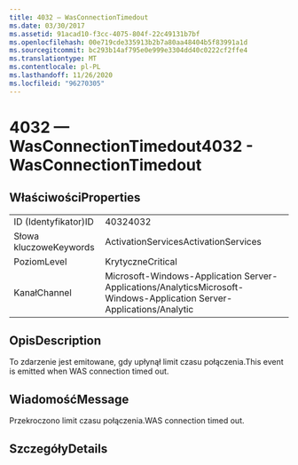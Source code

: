 ```yaml
---
title: 4032 — WasConnectionTimedout
ms.date: 03/30/2017
ms.assetid: 91acad10-f3cc-4075-804f-22c49131b7bf
ms.openlocfilehash: 00e719cde335913b2b7a80aa48404b5f83991a1d
ms.sourcegitcommit: bc293b14af795e0e999e3304dd40c0222cf2ffe4
ms.translationtype: MT
ms.contentlocale: pl-PL
ms.lasthandoff: 11/26/2020
ms.locfileid: "96270305"
---
```

# <a name="4032---wasconnectiontimedout"></a><span data-ttu-id="b6953-102">4032 — WasConnectionTimedout</span><span class="sxs-lookup"><span data-stu-id="b6953-102">4032 - WasConnectionTimedout</span></span>

## <a name="properties"></a><span data-ttu-id="b6953-103">Właściwości</span><span class="sxs-lookup"><span data-stu-id="b6953-103">Properties</span></span>  
  
|||  
|-|-|  
|<span data-ttu-id="b6953-104">ID (Identyfikator)</span><span class="sxs-lookup"><span data-stu-id="b6953-104">ID</span></span>|<span data-ttu-id="b6953-105">4032</span><span class="sxs-lookup"><span data-stu-id="b6953-105">4032</span></span>|  
|<span data-ttu-id="b6953-106">Słowa kluczowe</span><span class="sxs-lookup"><span data-stu-id="b6953-106">Keywords</span></span>|<span data-ttu-id="b6953-107">ActivationServices</span><span class="sxs-lookup"><span data-stu-id="b6953-107">ActivationServices</span></span>|  
|<span data-ttu-id="b6953-108">Poziom</span><span class="sxs-lookup"><span data-stu-id="b6953-108">Level</span></span>|<span data-ttu-id="b6953-109">Krytyczne</span><span class="sxs-lookup"><span data-stu-id="b6953-109">Critical</span></span>|  
|<span data-ttu-id="b6953-110">Kanał</span><span class="sxs-lookup"><span data-stu-id="b6953-110">Channel</span></span>|<span data-ttu-id="b6953-111">Microsoft-Windows-Application Server-Applications/Analytics</span><span class="sxs-lookup"><span data-stu-id="b6953-111">Microsoft-Windows-Application Server-Applications/Analytic</span></span>|  
  
## <a name="description"></a><span data-ttu-id="b6953-112">Opis</span><span class="sxs-lookup"><span data-stu-id="b6953-112">Description</span></span>  

 <span data-ttu-id="b6953-113">To zdarzenie jest emitowane, gdy upłynął limit czasu połączenia.</span><span class="sxs-lookup"><span data-stu-id="b6953-113">This event is emitted when WAS connection timed out.</span></span>  
  
## <a name="message"></a><span data-ttu-id="b6953-114">Wiadomość</span><span class="sxs-lookup"><span data-stu-id="b6953-114">Message</span></span>  

 <span data-ttu-id="b6953-115">Przekroczono limit czasu połączenia.</span><span class="sxs-lookup"><span data-stu-id="b6953-115">WAS connection timed out.</span></span>  
  
## <a name="details"></a><span data-ttu-id="b6953-116">Szczegóły</span><span class="sxs-lookup"><span data-stu-id="b6953-116">Details</span></span>
